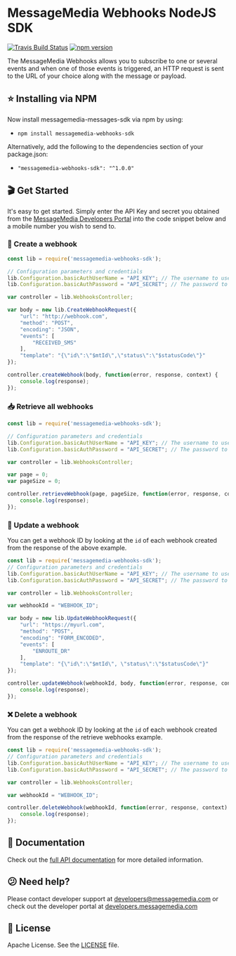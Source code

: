 # MessageMedia Webhooks NodeJS SDK
[![Travis Build Status](https://api.travis-ci.org/messagemedia/webhooks-nodejs-sdk.svg?branch=master)](https://travis-ci.org/messagemedia/webhooks-nodejs-sdk)
[![npm version](https://badge.fury.io/js/messagemedia-webhooks-sdk.svg)](https://badge.fury.io/js/messagemedia-webhooks-sdk)

The MessageMedia Webhooks allows you to subscribe to one or several events and when one of those events is triggered, an HTTP request is sent to the URL of your choice along with the message or payload.

## ⭐️ Installing via NPM
Now install messagemedia-messages-sdk via npm by using:
* `npm install messagemedia-webhooks-sdk`

Alternatively, add the following to the dependencies section of your package.json:
* `"messagemedia-webhooks-sdk": "^1.0.0"`

## 🎬 Get Started
It's easy to get started. Simply enter the API Key and secret you obtained from the [MessageMedia Developers Portal](https://developers.messagemedia.com) into the code snippet below and a mobile number you wish to send to.

### 🚀 Create a webhook
```javascript
const lib = require('messagemedia-webhooks-sdk');

// Configuration parameters and credentials
lib.Configuration.basicAuthUserName = "API_KEY"; // The username to use with basic authentication
lib.Configuration.basicAuthPassword = "API_SECRET"; // The password to use with basic authentication

var controller = lib.WebhooksController;

var body = new lib.CreateWebhookRequest({
    "url": "http://webhook.com",
    "method": "POST",
    "encoding": "JSON",
    "events": [
        "RECEIVED_SMS"
    ],
    "template": "{\"id\":\"$mtId\",\"status\":\"$statusCode\"}"
});

controller.createWebhook(body, function(error, response, context) {
    console.log(response);
});

```

### 📥 Retrieve all webhooks
```javascript
const lib = require('messagemedia-webhooks-sdk');

// Configuration parameters and credentials
lib.Configuration.basicAuthUserName = "API_KEY"; // The username to use with basic authentication
lib.Configuration.basicAuthPassword = "API_SECRET"; // The password to use with basic authentication

var controller = lib.WebhooksController;

var page = 0;
var pageSize = 0;

controller.retrieveWebhook(page, pageSize, function(error, response, context) {
    console.log(response);
});

```

### 🔄 Update a webhook
You can get a webhook ID by looking at the `id` of each webhook created from the response of the above example.
```javascript
const lib = require('messagemedia-webhooks-sdk');
// Configuration parameters and credentials
lib.Configuration.basicAuthUserName = "API_KEY"; // The username to use with basic authentication
lib.Configuration.basicAuthPassword = "API_SECRET"; // The password to use with basic authentication

var controller = lib.WebhooksController;

var webhookId = "WEBHOOK_ID";

var body = new lib.UpdateWebhookRequest({
    "url": "https://myurl.com",
    "method": "POST",
    "encoding": "FORM_ENCODED",
    "events": [
        "ENROUTE_DR"
    ],
    "template": "{\"id\":\"$mtId\", \"status\":\"$statusCode\"}"
});

controller.updateWebhook(webhookId, body, function(error, response, context) {
    console.log(response);
});

```

### ❌ Delete a webhook
You can get a webhook ID by looking at the `id` of each webhook created from the response of the retrieve webhooks example.
```javascript
const lib = require('messagemedia-webhooks-sdk');
// Configuration parameters and credentials
lib.Configuration.basicAuthUserName = "API_KEY"; // The username to use with basic authentication
lib.Configuration.basicAuthPassword = "API_SECRET"; // The password to use with basic authentication

var controller = lib.WebhooksController;

var webhookId = "WEBHOOK_ID";

controller.deleteWebhook(webhookId, function(error, response, context) {
    console.log(response);
});

```

## 📕 Documentation
Check out the [full API documentation](DOCUMENTATION.md) for more detailed information.

## 😕 Need help?
Please contact developer support at developers@messagemedia.com or check out the developer portal at [developers.messagemedia.com](https://developers.messagemedia.com/)

## 📃 License
Apache License. See the [LICENSE](LICENSE) file.

